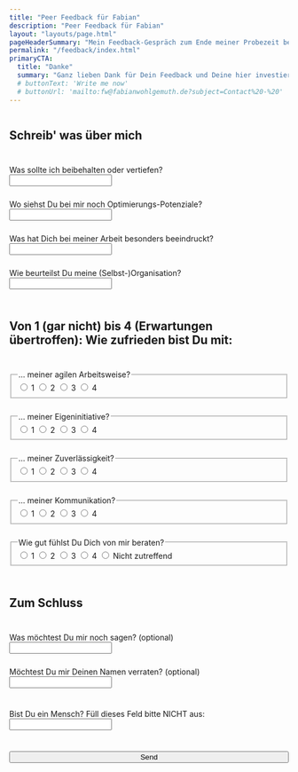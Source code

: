 ```yaml
---
title: "Peer Feedback für Fabian"
description: "Peer Feedback für Fabian"
layout: "layouts/page.html"
pageHeaderSummary: "Mein Feedback-Gespräch zum Ende meiner Probezeit bei der i22 steht an. Du kannst mich dabei unterstützen, indem Du mir hier Feedback hinterlässt. Ich freue mich auf jede Form von Kritik!"
permalink: "/feedback/index.html"
primaryCTA:
  title: "Danke"
  summary: "Ganz lieben Dank für Dein Feedback und Deine hier investierte Zeit. Das bedeutet mir sehr viel!"
  # buttonText: 'Write me now'
  # buttonUrl: 'mailto:fw@fabianwohlgemuth.de?subject=Contact%20-%20'
---
```


<form name="feedback" method="POST" netlify-honeypot="lecker-honig"  style="display:flex; flex-direction:column; gap:1.5rem;" data-netlify="true">
  <h2>Schreib' was über mich</h2>
  <label>Was sollte ich beibehalten oder vertiefen?
  <input style="display:flex;" type="text" name="good" required /></label>
  <label>Wo siehst Du bei mir noch Optimierungs-Potenziale?
  <input style="display:flex;" type="text" name="bad" required /></label>
  <label>Was hat Dich bei meiner Arbeit besonders beeindruckt?
  <input style="display:flex;" type="text" name="wow" required /></label>
  <label>Wie beurteilst Du meine (Selbst-)Organisation?
  <input style="display:flex;" type="text" name="org" required /></label>
  <h2>Von 1 (gar nicht) bis 4 (Erwartungen übertroffen): Wie zufrieden bist Du mit:</h2>
  <fieldset>
  <legend>... meiner agilen Arbeitsweise?</legend>
  <label><input type="radio" id="rateAgile1"
    name="agile" value="1" required>
  1</label>
  <label><input type="radio" id="rateAgile2"
    name="agile" value="2" required>
  2</label>
  <label><input type="radio" id="rateAgile3"
    name="agile" value="3" required>
  3</label>
  <label><input type="radio" id="rateAgile4"
    name="agile" value="4" required>
  4</label>
  </fieldset>
  <fieldset>
  <legend>... meiner Eigeninitiative?</legend>
  <label><input type="radio" id="rateInitiative1"
    name="initiative" value="1" required>
  1</label>
  <label><input type="radio" id="rateInitiative2"
    name="initiative" value="2" required>
  2</label>
  <label><input type="radio" id="rateInitiative3"
    name="initiative" value="3" required>
  3</label>
  <label><input type="radio" id="rateInitiative4"
    name="initiative" value="4" required>
  4</label>
  </fieldset>
  <fieldset>
  <legend>... meiner Zuverlässigkeit?</legend>
  <label><input type="radio" id="rateReliability1"
    name="reliability" value="1" required>
  1</label>
  <label><input type="radio" id="rateReliability2"
    name="reliability" value="2" required>
  2</label>
  <label><input type="radio" id="rateReliability3"
    name="reliability" value="3" required>
  3</label>
  <label><input type="radio" id="rateReliability4"
    name="reliability" value="4" required>
  4</label>
  </fieldset>
  <fieldset>
  <legend>... meiner Kommunikation?</legend>
  <label><input type="radio" id="rateCommunication1"
    name="communication" value="1" required>
  1</label>
  <label><input type="radio" id="rateCommunication2"
    name="communication" value="2" required>
  2</label>
  <label><input type="radio" id="rateCommunication3"
    name="communication" value="3" required>
  3</label>
  <label><input type="radio" id="rateCommunication4"
    name="communication" value="4" required>
  4</label>
  </fieldset>
  <fieldset>
  <legend>Wie gut fühlst Du Dich von mir beraten?</legend>
  <label><input type="radio" id="rateConsulting1"
    name="consulting" value="1" required>
  1</label>
  <label><input type="radio" id="rateConsulting2"
    name="consulting" value="2" required>
  2</label>
  <label><input type="radio" id="rateConsulting3"
    name="consulting" value="3" required>
  3</label>
  <label><input type="radio" id="rateConsulting4"
    name="consulting" value="4" required>
  4</label>
  <label><input type="radio" id="rateConsultingNotApplicable"
    name="consulting" value="Not Applicable" required>
  Nicht zutreffend</label>  
  </fieldset>
  <h2>Zum Schluss</h2>
  <label>Was möchtest Du mir noch sagen? (optional)
  <input style="display: flex;" type="text" name="say-it" /></label>
  <label>Möchtest Du mir Deinen Namen verraten? (optional)
  <input style="display: flex;" type="text" name="name" /></label>
  <p class="visually-hidden">
  <label>Bist Du ein Mensch? Füll dieses Feld bitte NICHT aus: <input name="lecker-honig" /></label>
  </p>
  <button class="button" type="submit">Send</button>
</form>
